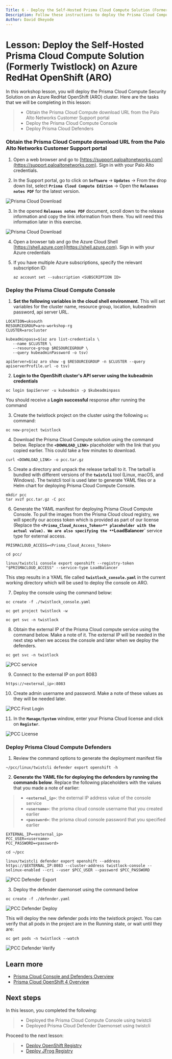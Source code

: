 ```yaml
---
Title: 6 - Deploy the Self-Hosted Prisma Cloud Compute Solution (Formerly Twistlock) on Azure RedHat OpenShift (ARO)
Description: Follow these instructions to deploy the Prisma Cloud Compute Security Solution on an Azure RedHat OpenShift (ARO) cluster
Author: David Okeyode
---
```

# Lesson: Deploy the Self-Hosted Prisma Cloud Compute Solution (Formerly Twistlock) on Azure RedHat OpenShift (ARO)

In this workshop lesson, you will deploy the Prisma Cloud Compute Security Solution on an Azure RedHat OpenShift (ARO) cluster. Here are the tasks that we will be completing in this lesson:

> * Obtain the Prisma Cloud Compute download URL from the Palo Alto Networks Customer Support portal 
> * Deploy the Prisma Cloud Compute Console
> * Deploy Prisma Cloud Defenders
### Obtain the Prisma Cloud Compute download URL from the Palo Alto Networks Customer Support portal
1. Open a web browser and go to [https://support.paloaltonetworks.com](https://support.paloaltonetworks.com). Sign in with your Palo Alto credentials.

2. In the Support portal, go to click on **`Software`** → **`Updates`** → From the drop down list, select **`Prisma Cloud Compute Edition`**  → Open the **`Releases notes PDF`** for the latest version.

![Prisma Cloud Download ](../img/6-pcc-download.png)

3. In the opened **`Releases notes PDF`** document, scroll down to the release information and copy the link information from there. You will need this information later in this exercise.

![Prisma Cloud Download ](../img/6-pcc-download-b.png)

4. Open a browser tab and go the Azure Cloud Shell [https://shell.azure.com](https://shell.azure.com). Sign in with your Azure credentials

5. If you have multiple Azure subscriptions, specify the relevant subscription ID:
    ```
    az account set --subscription <SUBSCRIPTION ID>
    ```
### Deploy the Prisma Cloud Compute Console

1. **Set the following variables in the cloud shell environment**. This will set variables for the cluster name, resource group, location, kubeadmin password, api server URL.
```
LOCATION=uksouth
RESOURCEGROUP=aro-workshop-rg
CLUSTER=arocluster

kubeadminpass=$(az aro list-credentials \
   --name $CLUSTER \
   --resource-group $RESOURCEGROUP \
   --query kubeadminPassword -o tsv)
   
apiServer=$(az aro show -g $RESOURCEGROUP -n $CLUSTER --query apiserverProfile.url -o tsv)

```

2. **Login to the OpenShift cluster's API server using the kubeadmin credentials**
```
oc login $apiServer -u kubeadmin -p $kubeadminpass
```
You should receive a **Login successful** response after running the command

3. Create the twistlock project on the cluster using the following `oc` command:
```
oc new-project twistlock
```

4. Download the Prisma Cloud Compute solution using the command below. Replace the **`<DOWNLOAD_LINK>`** placeholder with the link that you copied earlier. This could take a few minutes to download.
```
curl <DOWNLOAD_LINK> -o pcc.tar.gz 
```

5. Create a directory and unpack the release tarball to it. The tarball is bundled with different versions of the **`twistcli`** tool (Linux, macOS, and Windows). The twistcli tool is used later to generate YAML files or a Helm chart for deploying Prisma Cloud Compute Console.
```   
mkdir pcc
tar xvzf pcc.tar.gz -C pcc
```

6. Generate the YAML manifest for deploying Prisma Cloud Compute Console. To pull the images from the Prisma Cloud cloud registry, we will specify our access token which is provided as part of our license (Replace the **`<Prisma_Cloud_Access_Token>** placeholder with the actual value). We are also specifying the **`LoadBalancer`** service type for external access.
```   
PRISMACLOUD_ACCESS=<Prisma_Cloud_Access_Token>
   
cd pcc/

linux/twistcli console export openshift --registry-token "$PRISMACLOUD_ACCESS" --service-type LoadBalancer
``` 
This step results in a YAML file called **`twistlock_console.yaml`** in the current working directory which will be used to deploy the console on ARO.

7. Deploy the console using the command below:
``` 
oc create -f ./twistlock_console.yaml

oc get project twistlock -w

oc get svc -n twistlock
``` 

8. Obtain the external IP of the Prisma Cloud compute service using the command below. Make a note of it. The external IP will be needed in the next step when we access the console and later when we deploy the defenders.
``` 
oc get svc -n twistlock
``` 
![PCC service ](../img/6-oc-get-console-service.png)

9. Connect to the external IP on port 8083
``` 
https://<external_ip>:8083
``` 

10. Create admin username and password. Make a note of these values as they will be needed later.

![PCC First Login ](../img/6-pcc-first-login.png)

11. In the **`Manage/System`** window, enter your Prisma Cloud license and click on **`Register`**.

![PCC License ](../img/6-pcc-license.png)


### Deploy Prisma Cloud Compute Defenders

1. Review the command options to generate the deployment manifest file
```  
~/pcc/linux/twistcli defender export openshift -h
```  

2. **Generate the YAML file for deploying the defenders by running the commands below**. Replace the following placeholders with the values that you made a note of earlier:
> * **`<external_ip>`**: the external IP address value of the console service
> * **`<username>`**: the prisma cloud console username that you created earlier
> * **`<password>`**: the prisma cloud console password that you specified earlier

```   
EXTERNAL_IP=<external_ip>
PCC_USER=<username>
PCC_PASSWORD=<password>
   
cd ~/pcc

linux/twistcli defender export openshift --address https://$EXTERNAL_IP:8083 --cluster-address twistlock-console --selinux-enabled --cri --user $PCC_USER --password $PCC_PASSWORD

``` 
![PCC Defender Export ](../img/6-pcc-defender-a.png)

3. Deploy the defender daemonset using the command below
``` 
oc create -f ./defender.yaml
``` 

![PCC Defender Deploy ](../img/6-pcc-defender-b.png)

This will deploy the new defender pods into the twistlock project. You can verify that all pods in the project are in the Running state, or wait until they are:
``` 
oc get pods -n twistlock --watch
``` 

![PCC Defender Verify ](../img/6-pcc-defender-c.png)

## Learn more
* [Prisma Cloud Console and Defenders Overview](https://docs.twistlock.com/docs/compute_edition/install/getting_started.html)
* [Prisma Cloud OpenShift 4 Overview](https://docs.twistlock.com/docs/compute_edition/install/install_openshift_4.html)

## Next steps

In this lesson, you completed the following:
> * Deployed the Prisma Cloud Compute Console using twistcli
> * Deployed Prisma Cloud Defender Daemonset using twistcli

Proceed to the next lesson:
> * [Deploy OpenShift Registry](7a-registry-aro-cluster.md)
> * [Deploy JFrog Registry](7b-deploy-jfrog-aro-cluster.md)
